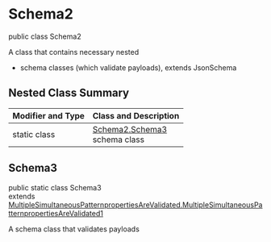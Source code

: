 # Schema2
public class Schema2

A class that contains necessary nested
- schema classes (which validate payloads), extends JsonSchema

## Nested Class Summary
| Modifier and Type | Class and Description |
| ----------------- | ---------------------- |
| static class | [Schema2.Schema3](#schema3)<br> schema class |

## Schema3
public static class Schema3<br>
extends [MultipleSimultaneousPatternpropertiesAreValidated.MultipleSimultaneousPatternpropertiesAreValidated1](../../../../../../components/schemas/MultipleSimultaneousPatternpropertiesAreValidated.md#multiplesimultaneouspatternpropertiesarevalidated1)

A schema class that validates payloads
